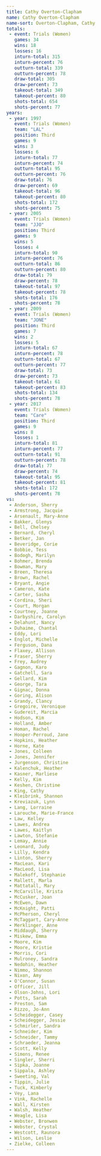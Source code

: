 ```yaml
---
title: Cathy Overton-Clapham
name: Cathy Overton-Clapham
name-sort: Overton-Clapham, Cathy
totals:
 - event: Trials (Women)
   games: 34
   wins: 18
   losses: 16
   inturn-total: 315
   inturn-percent: 76
   outturn-total: 339
   outturn-percent: 78
   draw-total: 305
   draw-percent: 73
   takeout-total: 349
   takeout-percent: 80
   shots-total: 654
   shots-percent: 77
years:
 - year: 1997
   event: Trials (Women)
   team: "LAL"
   position: Third
   games: 9
   wins: 3
   losses: 6
   inturn-total: 77
   inturn-percent: 74
   outturn-total: 95
   outturn-percent: 76
   draw-total: 76
   draw-percent: 69
   takeout-total: 96
   takeout-percent: 80
   shots-total: 172
   shots-percent: 75
 - year: 2005
   event: Trials (Women)
   team: "JJO"
   position: Third
   games: 9
   wins: 5
   losses: 4
   inturn-total: 90
   inturn-percent: 76
   outturn-total: 86
   outturn-percent: 80
   draw-total: 79
   draw-percent: 78
   takeout-total: 97
   takeout-percent: 78
   shots-total: 176
   shots-percent: 78
 - year: 2009
   event: Trials (Women)
   team: "JONE"
   position: Third
   games: 7
   wins: 2
   losses: 5
   inturn-total: 67
   inturn-percent: 78
   outturn-total: 67
   outturn-percent: 77
   draw-total: 73
   draw-percent: 73
   takeout-total: 61
   takeout-percent: 83
   shots-total: 134
   shots-percent: 78
 - year: 2017
   event: Trials (Women)
   team: "Care"
   position: Third
   games: 9
   wins: 8
   losses: 1
   inturn-total: 81
   inturn-percent: 77
   outturn-total: 91
   outturn-percent: 78
   draw-total: 77
   draw-percent: 74
   takeout-total: 95
   takeout-percent: 81
   shots-total: 172
   shots-percent: 78
vs:
 - Anderson, Sherry
 - Armstrong, Jacquie
 - Arsenault, Mary-Anne
 - Bakker, Glenys
 - Bell, Chelsey
 - Bernard, Cheryl
 - Betker, Jan
 - Beveridge, Corie
 - Bobbie, Tess
 - Bodogh, Marilyn
 - Bohmer, Brenda
 - Bowman, Mary
 - Breen, Theresa
 - Brown, Rachel
 - Bryant, Angie
 - Cameron, Kate
 - Carter, Sasha
 - Cordina, Sheri
 - Court, Morgan
 - Courtney, Joanne
 - Darbyshire, Carolyn
 - Delahunt, Nancy
 - Duhaime, Chantal
 - Eddy, Lori
 - Englot, Michelle
 - Ferguson, Dana
 - Flaxey, Allison
 - Fraser, Sherry
 - Frey, Audrey
 - Gagnon, Karo
 - Gatchell, Sara
 - Gellard, Kim
 - George, Tara
 - Gignac, Donna
 - Goring, Alison
 - Grandy, Clancy
 - Gregoire, Veronique
 - Gudereit, Marcia
 - Hodson, Kim
 - Holland, Amber
 - Homan, Rachel
 - Hooper-Perroud, Jane
 - Hopkins, Heather
 - Horne, Kate
 - Jones, Colleen
 - Jones, Jennifer
 - Jurgenson, Christine
 - Kalenchuk, Heather
 - Kasner, Marliese
 - Kelly, Kim
 - Keshen, Christine
 - King, Cathy
 - Kleibrink, Shannon
 - Kreviazuk, Lynn
 - Lang, Lorraine
 - Larouche, Marie-France
 - Law, Kelley
 - Lawes, Andrea
 - Lawes, Kaitlyn
 - Lawton, Stefanie
 - Lemay, Annie
 - Leonard, Judy
 - Lilly, Kendra
 - Linton, Sherry
 - MacLean, Kari
 - MacLeod, Lisa
 - Malekoff, Stephanie
 - Mallett, Marla
 - Mattatall, Mary
 - McCarville, Krista
 - McCusker, Joan
 - McEwen, Dawn
 - McKnight, Patti
 - McPherson, Cheryl
 - McTaggart, Cary-Anne
 - Merklinger, Anne
 - Middaugh, Sherry
 - Miskew, Emma
 - Moore, Kim
 - Moore, Kristie
 - Morris, Cori
 - Mulroney, Sandra
 - Nedohin, Heather
 - Nimmo, Shannon
 - Nixon, Amy
 - O'Connor, Susan
 - Officer, Jill
 - Olson-Johns, Lori
 - Potts, Sarah
 - Preston, Sam
 - Rizzo, Jo-Ann
 - Scheidegger, Casey
 - Scheidegger, Jessie
 - Schmirler, Sandra
 - Schneider, Kim
 - Schneider, Tammy
 - Schraeder, Jeanna
 - Scott, Kelly
 - Simons, Renee
 - Singler, Sherri
 - Sipka, Joanne
 - Sippala, Ashley
 - Sweeting, Val
 - Tippin, Julie
 - Tuck, Kimberly
 - Vey, Lana
 - Vink, Rachelle
 - Wall, Kirsten
 - Walsh, Heather
 - Weagle, Lisa
 - Webster, Bronwen
 - Webster, Crystal
 - Westcott, Raunora
 - Wilson, Leslie
 - Zielke, Colleen
---
```

